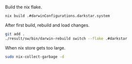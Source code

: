 Build the nix flake.

```bash
nix build .#darwinConfigurations.darkstar.system
```

After first build, rebuild and load changes.

```bash
git add .
./result/sw/bin/darwin-rebuild switch --flake .#darkstar
```

When nix store gets too large.

```bash
sudo nix-collect-garbage -d
```
